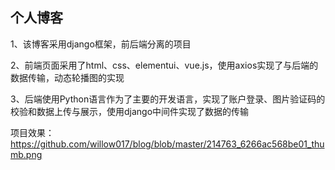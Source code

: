 
## 个人博客

1、该博客采用django框架，前后端分离的项目

2、前端页面采用了html、css、elementui、vue.js，使用axios实现了与后端的数据传输，动态轮播图的实现

3、后端使用Python语言作为了主要的开发语言，实现了账户登录、图片验证码的校验和数据上传与展示，使用django中间件实现了数据的传输

项目效果：
https://github.com/willow017/blog/blob/master/214763_6266ac568be01_thumb.png
